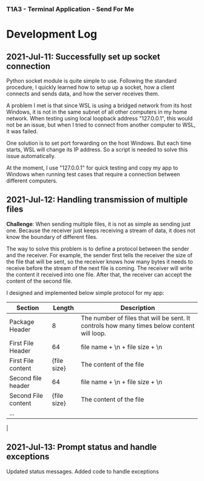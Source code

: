 ### T1A3 - Terminal Application - Send For Me

# Development Log

## 2021-Jul-11: Successfully set up socket connection

Python socket module is quite simple to use. Following the standard procedure, I quickly learned how to setup up a socket, how a client connects and sends data, and how the server receives them.

A problem I met is that since WSL is using a bridged network from its host Windows, it is not in the same subnet of all other computers in my home network. When testing using local loopback address "127.0.0.1", this would not be an issue, but when I tried to connect from another computer to WSL, it was failed. 

One solution is to set port forwarding on the host Windows. But each time starts, WSL will change its IP address. So a script is needed to solve this issue automatically. 

At the moment, I use "127.0.0.1" for quick testing and copy my app to Windows when running test cases that require a connection between different computers.

## 2021-Jul-12: Handling transmission of multiple files

**Challenge**: When sending multiple files, it is not as simple as sending just one. Because the receiver just keeps receiving a stream of data, it does not know the boundary of different files. 

The way to solve this problem is to define a protocol between the sender and the receiver. For example, the sender first tells the receiver the size of the file that will be sent, so the receiver knows how many bytes it needs to receive before the stream of the next file is coming. The receiver will write the content it received into one file. After that, the receiver can accept the content of the second file.

I designed and implemented below simple protocol for my app:

|Section        | Length |  Description |
|----------     |--------|--------------|
|Package Header | 8      |The number of files that will be sent. It controls how many times below content will loop. |
|First File Header   | 64          | file name + \n + file size + \n |
|First File content  | {file size} | The content of the file         |
|Second file header  | 64          | file name + \n + file size + \n |
|Second File content | {file size} | The content of the file         |
|...
|

## 2021-Jul-13: Prompt status and handle exceptions

Updated status messages. Added code to handle exceptions

